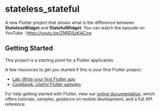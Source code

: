 # stateless_stateful


A new Flutter project that shows what is the difference between **StatelessWidget** and **StatefulWidget**.
You can watch the episode on YouTube : 
https://youtu.be/ZNRDSzKACzw

## Getting Started

This project is a starting point for a Flutter application.

A few resources to get you started if this is your first Flutter project:

- [Lab: Write your first Flutter app](https://flutter.dev/docs/get-started/codelab)
- [Cookbook: Useful Flutter samples](https://flutter.dev/docs/cookbook)

For help getting started with Flutter, view our
[online documentation](https://flutter.dev/docs), which offers tutorials,
samples, guidance on mobile development, and a full API reference.
